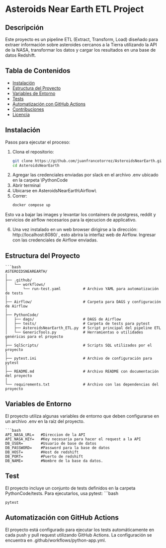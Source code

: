 # Asteroids Near Earth ETL Project

## Descripción
Este proyecto es un pipeline ETL (Extract, Transform, Load) diseñado para extraer información sobre asteroides cercanos a la Tierra utilizando la API de la NASA, transformar los datos y cargar los resultados en una base de datos Redshift.

## Tabla de Contenidos
- [Instalación](#instalación)
- [Estructura del Proyecto](#estructura-del-proyecto)
- [Variables de Entorno](#variables-de-entorno)
- [Tests](#tests)
- [Automatización con GitHub Actions](#automatización-con-github-actions)
- [Contribuciones](#contribuciones)
- [Licencia](#licencia)

## Instalación

Pasos para ejecutar el proceso:

1. Clona el repositorio:
   ```bash
   git clone https://github.com/juanfrancotorrez/AsteroidsNearEarth.git
   cd AsteroidsNearEarth
2. Agregar las credenciales enviadas por slack en el archivo .env ubicado en la carpeta \PythonCode
3. Abrir terminal
4. Ubicarse en AsteroidsNearEarth\Airflow\
5. Correr: 
    ```bash
    docker compose up

Esto va a bajar las images y levantar los containers de postgress, reddit  y servicios de airflow necesarios para la ejecucion de applicativo.

6. Una vez instalado en un web browser dirigirse a la dirección: http://localhost:8080/ , esto abrira la interfaz web de Airflow. Ingresar con las credenciales de Airflow enviadas.


## Estructura del Proyecto
    ```bash
    ASTEROIDSNEAREARTH/
    │
    ├── .github/
    │   └── workflows/
    │       └── run-test.yaml          # Archivo YAML para automatización de tests
    │
    ├── Airflow/                       # Carpeta para DAGS y configuración de Airflow
    │
    ├── PythonCode/
    │   ├── dags/                      # DAGS de Airflow
    │   ├── tests/                     # Carpeta de tests para pytest
    │   ├── AsteroidsNearEarth_ETL.py  # Script principal del pipeline ETL
    │   └── GenericTools.py            # Herramientas o utilidades genéricas para el proyecto
    │
    ├── SqlScripts/                    # Scripts SQL utilizados por el proyecto
    │
    ├── pytest.ini                     # Archivo de configuración para pytest
    │
    ├── README.md                      # Archivo README con documentación del proyecto
    │
    └── requirements.txt               # Archivo con las dependencias del proyecto


## Variables de Entorno

El proyecto utiliza algunas variables de entorno que deben configurarse en un archivo .env en la raíz del proyecto.

    ```bash
    API_NASA_URL=   #Direccion de la API
    API_NASA_KEY=   #Key necesaria para hacer el request a la API
    DB_USER=        #Usuario de base de datos
    DB_PASSWORD=    #Password para la base de datos
    DB_HOST=        #Host de redshift
    DB_PORT=        #Puerto de redshift
    DB_NAME=        #Nombre de la base da datos.

## Test

El proyecto incluye un conjunto de tests definidos en la carpeta PythonCode/tests. Para ejecutarlos, usa pytest:
    ```bash
    
    pytest


## Automatización con GitHub Actions
El proyecto está configurado para ejecutar los tests automáticamente en cada push y pull request utilizando GitHub Actions. La configuración se encuentra en .github/workflows/python-app.yml.